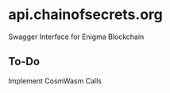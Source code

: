# api.chainofsecrets.org
Swagger Interface for Enigma Blockchain



## To-Do
Implement CosmWasm Calls
